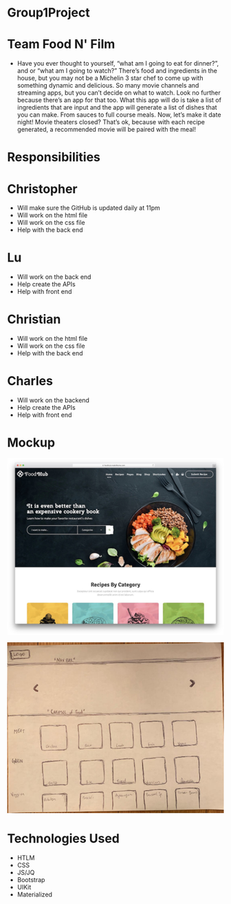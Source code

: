 # Group1Project




# Team Food N' Film

- Have you ever thought to yourself, “what am I going to eat for dinner?”,  and or “what am I going to watch?” There’s food and ingredients in the house, but you may not be a Michelin 3 star chef to come up with something dynamic and delicious. So many movie channels and streaming apps, but you can’t decide on what to watch. Look no further because there’s an app for that too. What this app will do is take a list of ingredients that are input and the app will generate a list of dishes that you can make. From sauces to full course meals. Now, let’s make it date night! Movie theaters closed? That’s ok, because with each recipe generated, a recommended movie will be paired with the meal!



# Responsibilities

# Christopher
- Will make sure the GitHub is updated daily at 11pm
- Will work on the html file
- Will work on the css file
- Help with the back end

# Lu
- Will work on the back end
- Help create the APIs
- Help with front end

# Christian
- Will work on the html file
- Will work on the css file
- Help with the back end

# Charles
- Will work on the backend
- Help create the APIs
- Help with front end




# Mockup

![End Product](/Assets/project1-image.png "End Product")

![Rough Draft 1](/Assets/project1-image4.jpeg "Rough Draft 1")



# Technologies Used
- HTLM
- CSS
- JS/JQ
- Bootstrap
- UIKit
- Materialized
